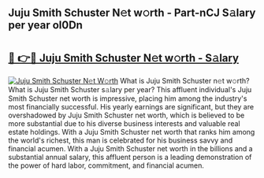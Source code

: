 ## Juju Smith Schuster N𝚎t w𝚘rth - Part-nCJ S𝚊lary per year ol0Dn

# <h2><a href="http://gc47fvn.nevu.top/?p=Juju+Smith+Schuster">🔗 👉🔴 Juju Smith Schuster N𝚎t w𝚘rth - S𝚊lary</a></h2>

[![Juju Smith Schuster N𝚎t W𝚘rth](https://i.imgur.com/Oavwk0R.jpeg)](http://gc47fvn.nevu.top/?p=Juju+Smith+Schuster)
What is Juju Smith Schuster n𝚎t w𝚘rth? What is Juju Smith Schuster s𝚊lary per year?
This affluent individual's Juju Smith Schuster net worth is impressive, placing him among the industry's most financially successful. His yearly earnings are significant, but they are overshadowed by Juju Smith Schuster net worth, which is believed to be more substantial due to his diverse business interests and valuable real estate holdings. With a Juju Smith Schuster net worth that ranks him among the world's richest, this man is celebrated for his business savvy and financial acumen. With a Juju Smith Schuster net worth in the billions and a substantial annual salary, this affluent person is a leading demonstration of the power of hard labor, commitment, and financial acumen.
